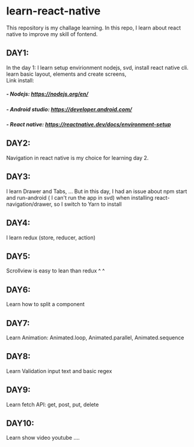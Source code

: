 # learn-react-native
This repository is my challage learning. In this repo, I learn about react native to improve my skill of fontend.
## DAY1: 
In the day 1: I learn setup envirionment nodejs, svd, install react native cli. learn basic layout, elements and create screens, <br>
Link install: <br>
##### - Nodejs: https://nodejs.org/en/
##### - Android studio: https://developer.android.com/
##### - React native: https://reactnative.dev/docs/environment-setup

## DAY2: 
Navigation in react native is my choice for learning day 2.  

## DAY3:
I learn Drawer and Tabs, ...
But in this day, I had an issue about npm start and run-android ( I can't run the app in svd) when installing react-navigation/drawer, so I switch to Yarn to install
<br>
## DAY4:
I learn redux (store, reducer, action)

## DAY5:
Scrollview is easy to lean than redux ^ ^

## DAY6:
Learn how to split a component

## DAY7:
Learn Animation: Animated.loop, Animated.parallel, Animated.sequence

## DAY8:
Learn Validation input text and basic regex 

## DAY9:
Learn fetch API: get, post, put, delete

## DAY10:
Learn show video youtube
....
